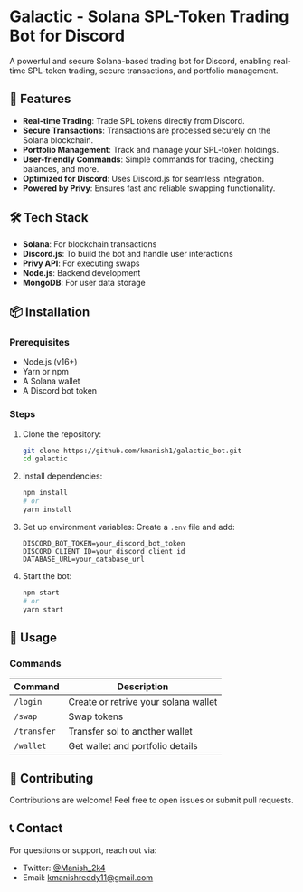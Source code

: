 # Galactic - Solana SPL-Token Trading Bot for Discord


A powerful and secure Solana-based trading bot for Discord, enabling real-time SPL-token trading, secure transactions, and portfolio management.

## 🚀 Features
- **Real-time Trading**: Trade SPL tokens directly from Discord.
- **Secure Transactions**: Transactions are processed securely on the Solana blockchain.
- **Portfolio Management**: Track and manage your SPL-token holdings.
- **User-friendly Commands**: Simple commands for trading, checking balances, and more.
- **Optimized for Discord**: Uses Discord.js for seamless integration.
- **Powered by Privy**: Ensures fast and reliable swapping functionality.

## 🛠️ Tech Stack
- **Solana**: For blockchain transactions
- **Discord.js**: To build the bot and handle user interactions
- **Privy API**: For executing swaps
- **Node.js**: Backend development
- **MongoDB**: For user data storage

## 📦 Installation
### Prerequisites
- Node.js (v16+)
- Yarn or npm
- A Solana wallet
- A Discord bot token

### Steps
1. Clone the repository:
   ```sh
   git clone https://github.com/kmanish1/galactic_bot.git
   cd galactic
   ```
2. Install dependencies:
   ```sh
   npm install  
   # or
   yarn install
   ```
3. Set up environment variables:
   Create a `.env` file and add:
   ```env
   DISCORD_BOT_TOKEN=your_discord_bot_token
   DISCORD_CLIENT_ID=your_discord_client_id
   DATABASE_URL=your_database_url
   ```
4. Start the bot:
   ```sh
   npm start  
   # or
   yarn start
   ```

## 📜 Usage
### Commands
| Command       | Description                              |
|--------------|----------------------------------|
| `/login`       | Create or retrive your solana wallet              |
| `/swap`     | Swap tokens      |
| `/transfer`   | Transfer sol to another wallet      |
| `/wallet`        | Get wallet and portfolio details  |


## 🤝 Contributing
Contributions are welcome! Feel free to open issues or submit pull requests.



## 📞 Contact
For questions or support, reach out via:
- Twitter: [@Manish_2k4](https://twitter.com/Manish_2k4)
- Email: kmanishreddy11@gmail.com

